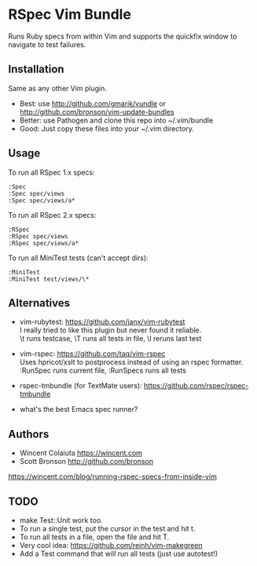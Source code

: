 # RSpec Vim Bundle

Runs Ruby specs from within Vim and supports the quickfix window to
navigate to test failures.


## Installation

Same as any other Vim plugin.

 * Best: use <http://github.com/gmarik/vundle> or
   <http://github.com/bronson/vim-update-bundles>
 * Better: use Pathogen and clone this repo into ~/.vim/bundle
 * Good: Just copy these files into your ~/.vim directory.


## Usage

To run all RSpec 1.x specs:

    :Spec
    :Spec spec/views
    :Spec spec/views/a*

To run all RSpec 2.x specs:

    :RSpec
    :RSpec spec/views
    :RSpec spec/views/a*

To run all MiniTest tests (can't accept dirs):

    :MiniTest
    :MiniTest test/views/\*


## Alternatives

* vim-rubytest: <https://github.com/janx/vim-rubytest><br/>
    I really tried to like this plugin but never found it reliable.<br/>
    \t runs testcase, \T runs all tests in file, \l reruns last test

* vim-rspec: <https://github.com/taq/vim-rspec><br/>
    Uses hpricot/xslt to postprocess instead of using an rspec formatter.<br/>
    :RunSpec runs current file, :RunSpecs runs all tests

* rspec-tmbundle (for TextMate users): <https://github.com/rspec/rspec-tmbundle>

* what's the best Emacs spec runner?


## Authors

 * Wincent Colaiuta <https://wincent.com>
 * Scott Bronson <http://github.com/bronson>

<https://wincent.com/blog/running-rspec-specs-from-inside-vim>


## TODO

 * make Test::Unit work too.
 * To run a single test, put the cursor in the test and hit <leader>t.
 * To run all tests in a file, open the file and hit <leader>T.
 * Very cool idea: <https://github.com/reinh/vim-makegreen>
 * Add a Test command that will run all tests (just use autotest!)

